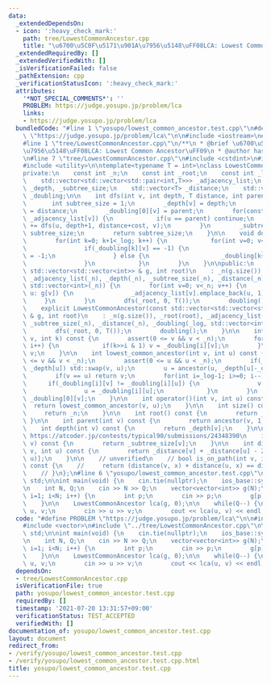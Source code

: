 ```yaml
---
data:
  _extendedDependsOn:
  - icon: ':heavy_check_mark:'
    path: tree/LowestCommonAncestor.cpp
    title: "\u6700\u5C0F\u5171\u901A\u7956\u5148\uFF08LCA: Lowest Common Ancestor\uFF09"
  _extendedRequiredBy: []
  _extendedVerifiedWith: []
  _isVerificationFailed: false
  _pathExtension: cpp
  _verificationStatusIcon: ':heavy_check_mark:'
  attributes:
    '*NOT_SPECIAL_COMMENTS*': ''
    PROBLEM: https://judge.yosupo.jp/problem/lca
    links:
    - https://judge.yosupo.jp/problem/lca
  bundledCode: "#line 1 \"yosupo/lowest_common_ancestor.test.cpp\"\n#define PROBLEM\
    \ \"https://judge.yosupo.jp/problem/lca\"\n\n#include <iostream>\n#include <vector>\n\
    #line 1 \"tree/LowestCommonAncestor.cpp\"\n/**\n * @brief \u6700\u5C0F\u5171\u901A\
    \u7956\u5148\uFF08LCA: Lowest Common Ancestor\uFF09\n * @author hasegawa1\n */\n\
    \n#line 7 \"tree/LowestCommonAncestor.cpp\"\n#include <cstdint>\n#include <cassert>\n\
    #include <utility>\n\ntemplate<typename T = int>\nclass LowestCommonAncestor {\n\
    private:\n    const int _n;\n    const int _root;\n    const int _log = 31;\n\
    \    std::vector<std::vector<std::pair<int,T>>> _adjacency_list;\n    std::vector<int>\
    \ _depth, _subtree_size;\n    std::vector<T> _distance;\n    std::vector<std::vector<int>>\
    \ _doubling;\n\n    int dfs(int v, int depth, T distance, int parent=-1) {\n \
    \       int subtree_size = 1;\n        _depth[v] = depth;\n        _distance[v]\
    \ = distance;\n        _doubling[0][v] = parent;\n        for(const auto [u, cost]:\
    \ _adjacency_list[v]) {\n            if(u == parent) continue;\n            subtree_size\
    \ += dfs(u, depth+1, distance+cost, v);\n        }\n        _subtree_size[v] =\
    \ subtree_size;\n        return subtree_size;\n    }\n\n    void doubling() {\n\
    \        for(int k=0; k+1<_log; k++) {\n            for(int v=0; v<_n; v++) {\n\
    \                if(_doubling[k][v] == -1) {\n                    _doubling[k+1][v]\
    \ = -1;\n                } else {\n                    _doubling[k+1][v] = _doubling[k][_doubling[k][v]];\n\
    \                }\n            }\n        }\n    }\n\npublic:\n    explicit LowestCommonAncestor(const\
    \ std::vector<std::vector<int>> & g, int root)\n    : _n(g.size()), _root(root),\
    \ _adjacency_list(_n), _depth(_n), _subtree_size(_n), _distance(_n), _doubling(_log,\
    \ std::vector<int>(_n)) {\n        for(int v=0; v<_n; v++) {\n            for(auto\
    \ u: g[v]) {\n                _adjacency_list[v].emplace_back(u, 1);\n       \
    \     }\n        }\n        dfs(_root, 0, T());\n        doubling();\n    }\n\
    \    explicit LowestCommonAncestor(const std::vector<std::vector<std::pair<int,T>>>\
    \ & g, int root)\n    : _n(g.size()), _root(root), _adjacency_list(g), _depth(_n),\
    \ _subtree_size(_n), _distance(_n), _doubling(_log, std::vector<int>(_n)) {\n\
    \        dfs(_root, 0, T());\n        doubling();\n    }\n\n    int ancestor(int\
    \ v, int k) const {\n        assert(0 <= v && v < _n);\n        for(int i=0; i<_log;\
    \ i++) {\n            if(k>>i & 1) v = _doubling[i][v];\n        }\n        return\
    \ v;\n    }\n\n    int lowest_common_ancestor(int v, int u) const {\n        assert(0\
    \ <= v && v < _n);\n        assert(0 <= u && u < _n);\n        if(_depth[v] >\
    \ _depth[u]) std::swap(v, u);\n        u = ancestor(u, _depth[u]-_depth[v]);\n\
    \        if(v == u) return v;\n        for(int i=_log-1; i>=0; i--) {\n      \
    \      if(_doubling[i][v] != _doubling[i][u]) {\n                v = _doubling[i][v];\n\
    \                u = _doubling[i][u];\n            }\n        }\n        return\
    \ _doubling[0][v];\n    }\n\n    int operator()(int v, int u) const {\n      \
    \  return lowest_common_ancestor(v, u);\n    }\n\n    int size() const {\n   \
    \     return _n;\n    }\n\n    int root() const {\n        return _root;\n   \
    \ }\n\n    int parent(int v) const {\n        return ancestor(v, 1);\n    }\n\n\
    \    int depth(int v) const {\n        return _depth[v];\n    }\n\n    // verify:\
    \ https://atcoder.jp/contests/typical90/submissions/24348390\n    int subtree_size(int\
    \ v) const {\n        return _subtree_size[v];\n    }\n\n    int distance(int\
    \ v, int u) const {\n        return _distance[v] + _distance[u] - 2*_distance[lowest_common_ancestor(v,\
    \ u)];\n    }\n\n    // unverified\n    // bool is_on_path(int v, int u, int x)\
    \ const {\n    //     return (distance(v, x) + distance(u, x) == distance(v, u));\n\
    \    // }\n};\n#line 6 \"yosupo/lowest_common_ancestor.test.cpp\"\n\nusing namespace\
    \ std;\n\nint main(void) {\n    cin.tie(nullptr);\n    ios_base::sync_with_stdio(false);\n\
    \n    int N, Q;\n    cin >> N >> Q;\n    vector<vector<int>> g(N);\n    for(int\
    \ i=1; i<N; i++) {\n        int p;\n        cin >> p;\n        g[p].emplace_back(i);\n\
    \    }\n\n    LowestCommonAncestor lca(g, 0);\n\n    while(Q--) {\n        int\
    \ u, v;\n        cin >> u >> v;\n        cout << lca(u, v) << endl;\n    }\n}\n"
  code: "#define PROBLEM \"https://judge.yosupo.jp/problem/lca\"\n\n#include <iostream>\n\
    #include <vector>\n#include \"../tree/LowestCommonAncestor.cpp\"\n\nusing namespace\
    \ std;\n\nint main(void) {\n    cin.tie(nullptr);\n    ios_base::sync_with_stdio(false);\n\
    \n    int N, Q;\n    cin >> N >> Q;\n    vector<vector<int>> g(N);\n    for(int\
    \ i=1; i<N; i++) {\n        int p;\n        cin >> p;\n        g[p].emplace_back(i);\n\
    \    }\n\n    LowestCommonAncestor lca(g, 0);\n\n    while(Q--) {\n        int\
    \ u, v;\n        cin >> u >> v;\n        cout << lca(u, v) << endl;\n    }\n}\n"
  dependsOn:
  - tree/LowestCommonAncestor.cpp
  isVerificationFile: true
  path: yosupo/lowest_common_ancestor.test.cpp
  requiredBy: []
  timestamp: '2021-07-20 13:31:57+09:00'
  verificationStatus: TEST_ACCEPTED
  verifiedWith: []
documentation_of: yosupo/lowest_common_ancestor.test.cpp
layout: document
redirect_from:
- /verify/yosupo/lowest_common_ancestor.test.cpp
- /verify/yosupo/lowest_common_ancestor.test.cpp.html
title: yosupo/lowest_common_ancestor.test.cpp
---
```

